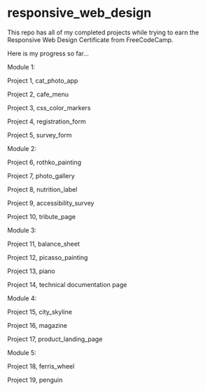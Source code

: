 # responsive_web_design

This repo has all of my completed projects while trying to earn 
the Responsive Web Design Certificate from FreeCodeCamp.

Here is my progress so far...

Module 1:

Project 1, cat_photo_app

Project 2, cafe_menu

Project 3, css_color_markers

Project 4, registration_form

Project 5, survey_form



Module 2:

Project 6, rothko_painting

Project 7, photo_gallery

Project 8, nutrition_label

Project 9, accessibility_survey

Project 10, tribute_page



Module 3:

Project 11, balance_sheet

Project 12, picasso_painting

Project 13, piano

Project 14, technical documentation page



Module 4:

Project 15, city_skyline

Project 16, magazine

Project 17, product_landing_page



Module 5: 

Project 18, ferris_wheel

Project 19, penguin